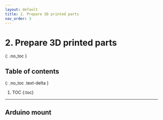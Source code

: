 ```yaml
---
layout: default
title: 2. Prepare 3D printed parts
nav_order: 3
---
```


# 2. Prepare 3D printed parts
{: .no_toc }

## Table of contents
{: .no_toc .text-delta }

1. TOC
{:toc}

---

## Arduino mount
